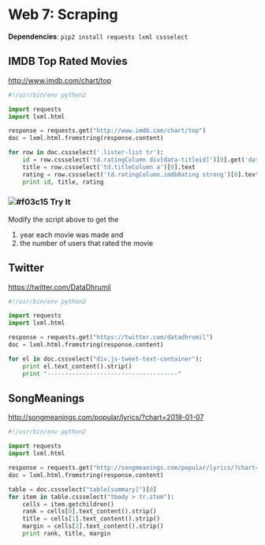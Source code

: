 # Web 7: Scraping

**Dependencies**: `pip2 install requests lxml cssselect`

## IMDB Top Rated Movies

http://www.imdb.com/chart/top

```python
#!/usr/bin/env python2

import requests
import lxml.html

response = requests.get("http://www.imdb.com/chart/top")
doc = lxml.html.fromstring(response.content)

for row in doc.cssselect('.lister-list tr'):
    id = row.cssselect('td.ratingColumn div[data-titleid]')[0].get('data-titleid')
    title = row.cssselect('td.titleColumn a')[0].text
    rating = row.cssselect('td.ratingColumn.imdbRating strong')[0].text
    print id, title, rating
```

### ![#f03c15](https://placehold.it/15/f03c15/000000?text=+) Try It

Modify the script above to get the

1) year each movie was made and
2) the number of users that rated the movie

## Twitter

https://twitter.com/DataDhrumil

```python
#!/usr/bin/env python2

import requests
import lxml.html

response = requests.get("https://twitter.com/datadhrumil")
doc = lxml.html.fromstring(response.content)

for el in doc.cssselect("div.js-tweet-text-container"):
    print el.text_content().strip()
    print "-------------------------------------"
```

## SongMeanings

http://songmeanings.com/popular/lyrics/?chart=2018-01-07

```python
#!/usr/bin/env python2

import requests
import lxml.html

response = requests.get("http://songmeanings.com/popular/lyrics/?chart=2018-01-07")
doc = lxml.html.fromstring(response.content)

table = doc.cssselect("table[summary]")[0]
for item in table.cssselect("tbody > tr.item"):
    cells = item.getchildren()
    rank = cells[0].text_content().strip()
    title = cells[1].text_content().strip()
    margin = cells[2].text_content().strip()
    print rank, title, margin
```
